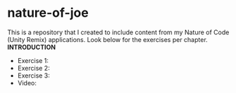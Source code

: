 # nature-of-joe
This is a repository that I created to include content from my Nature of Code (Unity Remix) applications. Look below for the exercises per chapter.  
**INTRODUCTION**  
* Exercise 1:
* Exercise 2:
* Exercise 3:
* Video:
